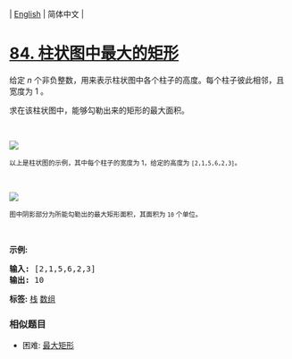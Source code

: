 | [English](README_EN.md) | 简体中文 |

# [84. 柱状图中最大的矩形](https://leetcode-cn.com/problems/largest-rectangle-in-histogram)
<p>给定 <em>n</em> 个非负整数，用来表示柱状图中各个柱子的高度。每个柱子彼此相邻，且宽度为 1 。</p>

<p>求在该柱状图中，能够勾勒出来的矩形的最大面积。</p>

<p>&nbsp;</p>

<p><img src="https://assets.leetcode-cn.com/aliyun-lc-upload/uploads/2018/10/12/histogram.png"></p>

<p><small>以上是柱状图的示例，其中每个柱子的宽度为 1，给定的高度为&nbsp;<code>[2,1,5,6,2,3]</code>。</small></p>

<p>&nbsp;</p>

<p><img src="https://assets.leetcode-cn.com/aliyun-lc-upload/uploads/2018/10/12/histogram_area.png"></p>

<p><small>图中阴影部分为所能勾勒出的最大矩形面积，其面积为&nbsp;<code>10</code>&nbsp;个单位。</small></p>

<p>&nbsp;</p>

<p><strong>示例:</strong></p>

<pre><strong>输入:</strong> [2,1,5,6,2,3]
<strong>输出:</strong> 10</pre>

**标签:**  [栈](https://leetcode-cn.com/tag/stack) [数组](https://leetcode-cn.com/tag/array) 
 ### 相似题目
- 困难:	[最大矩形](https://leetcode-cn.com/problems/maximal-rectangle) 
